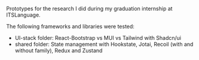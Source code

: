 Prototypes for the research I did during my graduation internship at ITSLanguage.

The following frameworks and libraries were tested:

- UI-stack folder: React-Bootstrap vs MUI vs Tailwind with Shadcn/ui
- shared folder: State management with Hookstate, Jotai, Recoil (with and without family), Redux and Zustand